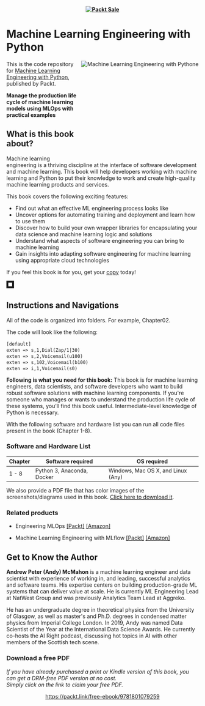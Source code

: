 
<b><p align='center'>[![Packt Sale](https://static.packt-cdn.com/assets/images/packt+events/Improve_UX.png)](https://packt.link/algotradingpython)</p></b> 




# Machine Learning Engineering with Python

<a href="https://www.packtpub.com/product/machine-learning-engineering-with-python/9781801079259"><img src="https://static.packt-cdn.com/products/9781801079259/cover/smaller" alt="Machine Learning Engineering with Pythone" height="256px" align="right"></a>

This is the code repository for [Machine Learning Engineering with Python](https://www.packtpub.com/product/machine-learning-engineering-with-python/9781801079259), published by Packt.

**Manage the production life cycle of machine learning models using MLOps with practical examples**

## What is this book about?
Machine learning engineering is a thriving discipline at the interface of software development and machine learning. This book will help developers working with machine learning and Python to put their knowledge to work and create high-quality machine learning products and services.


This book covers the following exciting features: 

* Find out what an effective ML engineering process looks like
* Uncover options for automating training and deployment and learn how to use them
* Discover how to build your own wrapper libraries for encapsulating your data science and machine learning logic and solutions
* Understand what aspects of software engineering you can bring to machine learning
* Gain insights into adapting software engineering for machine learning using appropriate cloud technologies

If you feel this book is for you, get your [copy](https://www.amazon.com/dp/1801079250) today!

<a href="https://www.packtpub.com/?utm_source=github&utm_medium=banner&utm_campaign=GitHubBanner"><img src="https://raw.githubusercontent.com/PacktPublishing/GitHub/master/GitHub.png" 
alt="https://www.packtpub.com/" border="5" /></a>


## Instructions and Navigations
All of the code is organized into folders. For example, Chapter02.

The code will look like the following:
```
[default]
exten => s,1,Dial(Zap/1|30)
exten => s,2,Voicemail(u100)
exten => s,102,Voicemail(b100)
exten => i,1,Voicemail(s0)
```

**Following is what you need for this book:**
This book is for machine learning engineers, data scientists, and software developers who want to build robust software solutions with machine learning components. If you're someone who manages or wants to understand the production life cycle of these systems, you'll find this book useful. Intermediate-level knowledge of Python is necessary.


With the following software and hardware list you can run all code files present in the book (Chapter 1-8).

### Software and Hardware List

| Chapter  | Software required                   | OS required                        |
| -------- | ------------------------------------| -----------------------------------|
| 1  - 8      | Python 3, Anaconda, Docker                    | Windows, Mac OS X, and Linux (Any) |


We also provide a PDF file that has color images of the screenshots/diagrams used in this book. [Click here to download it](https://static.packt-cdn.com/downloads/9781801079259_ColorImages.pdf).

### Related products <Other books you may enjoy>
* Engineering MLOps [[Packt]](https://www.packtpub.com/product/engineering-mlops/9781800562882) [[Amazon]](https://www.amazon.com/dp/1800562888)

* Machine Learning Engineering with MLflow [[Packt]](https://www.packtpub.com/product/machine-learning-engineering-with-mlflow/9781800560796) [[Amazon]](https://www.amazon.com/dp/1800560796)

## Get to Know the Author
**Andrew Peter (Andy) McMahon**
is a machine learning engineer and data scientist with experience of working in, and leading, successful analytics and software teams. His expertise centers on building production-grade ML systems that can deliver value at scale. He is currently ML Engineering Lead at NatWest Group and was previously Analytics Team Lead at Aggreko.

He has an undergraduate degree in theoretical physics from the University of Glasgow, as well as master's and Ph.D. degrees in condensed matter physics from Imperial College London. In 2019, Andy was named Data Scientist of the Year at the International Data Science Awards. He currently co-hosts the AI Right podcast, discussing hot topics in AI with other members of the Scottish tech scene.


### Download a free PDF

 <i>If you have already purchased a print or Kindle version of this book, you can get a DRM-free PDF version at no cost.<br>Simply click on the link to claim your free PDF.</i>
<p align="center"> <a href="https://packt.link/free-ebook/9781801079259">https://packt.link/free-ebook/9781801079259 </a> </p>